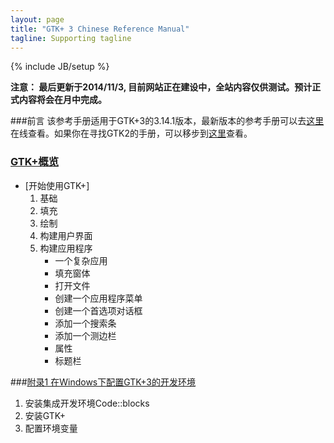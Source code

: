 ```yaml
---
layout: page
title: "GTK+ 3 Chinese Reference Manual"
tagline: Supporting tagline
---
```

{% include JB/setup %}

**注意： 最后更新于2014/11/3, 目前网站正在建设中，全站内容仅供测试。预计正式内容将会在月中完成。**

###前言
该参考手册适用于GTK+3的3.14.1版本，最新版本的参考手册可以去[这里](http://developer.gnome.org/gtk3/)在线查看。如果你在寻找GTK2的手册，可以移步到[这里](http://developer.gnome.org/gtk2/)查看。
### [GTK+概览][1]
* [开始使用GTK+]
    1. 基础
    2. 填充
    3. 绘制
    4. 构建用户界面
    5. 构建应用程序
        * 一个复杂应用
        * 填充窗体
        * 打开文件
        * 创建一个应用程序菜单
        * 创建一个首选项对话框
        * 添加一个搜索条
        * 添加一个测边栏
        * 属性
        * 标题栏

###[附录1 在Windows下配置GTK+3的开发环境][Appendix1]
1. 安装集成开发环境Code::blocks
2. 安装GTK+
3. 配置环境变量

[1]:{{BASE_PATH}}/2014/11/03/gtk1/ 
[Appendix1]: /2014/11/03/gtk2 
